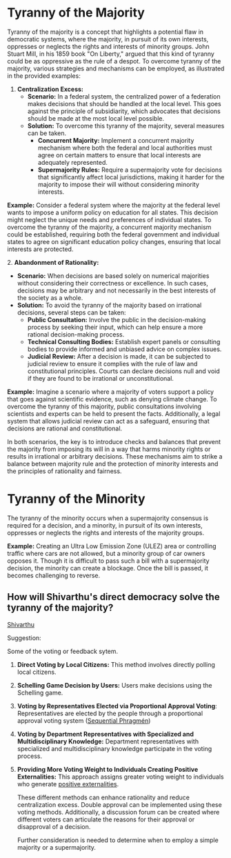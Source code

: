 # Tyranny of the Majority

Tyranny of the majority is a concept that highlights a potential flaw in democratic systems, where the majority, in pursuit of its own interests, oppresses or neglects the rights and interests of minority groups. John Stuart Mill, in his 1859 book "On Liberty," argued that this kind of tyranny could be as oppressive as the rule of a despot. To overcome tyranny of the majority, various strategies and mechanisms can be employed, as illustrated in the provided examples:


1. **Centralization Excess:**
   - **Scenario:** In a federal system, the centralized power of a federation makes decisions that should be handled at the local level. This goes against the principle of subsidiarity, which advocates that decisions should be made at the most local level possible.
   - **Solution:** To overcome this tyranny of the majority, several measures can be taken.
     - **Concurrent Majority:** Implement a concurrent majority mechanism where both the federal and local authorities must agree on certain matters to ensure that local interests are adequately represented.
     - **Supermajority Rules:** Require a supermajority vote for decisions that significantly affect local jurisdictions, making it harder for the majority to impose their will without considering minority interests.

**Example:** Consider a federal system where the majority at the federal level wants to impose a uniform policy on education for all states. This decision might neglect the unique needs and preferences of individual states. To overcome the tyranny of the majority, a concurrent majority mechanism could be established, requiring both the federal government and individual states to agree on significant education policy changes, ensuring that local interests are protected.

2\. **Abandonment of Rationality:**

- **Scenario:** When decisions are based solely on numerical majorities without considering their correctness or excellence. In such cases, decisions may be arbitrary and not necessarily in the best interests of the society as a whole.
- **Solution:** To avoid the tyranny of the majority based on irrational decisions, several steps can be taken:
  - **Public Consultation:** Involve the public in the decision-making process by seeking their input, which can help ensure a more rational decision-making process.
  - **Technical Consulting Bodies:** Establish expert panels or consulting bodies to provide informed and unbiased advice on complex issues.
  - **Judicial Review:** After a decision is made, it can be subjected to judicial review to ensure it complies with the rule of law and constitutional principles. Courts can declare decisions null and void if they are found to be irrational or unconstitutional.

**Example:** Imagine a scenario where a majority of voters support a policy that goes against scientific evidence, such as denying climate change. To overcome the tyranny of this majority, public consultations involving scientists and experts can be held to present the facts. Additionally, a legal system that allows judicial review can act as a safeguard, ensuring that decisions are rational and constitutional.

In both scenarios, the key is to introduce checks and balances that prevent the majority from imposing its will in a way that harms minority rights or results in irrational or arbitrary decisions. These mechanisms aim to strike a balance between majority rule and the protection of minority interests and the principles of rationality and fairness.

# Tyranny of the Minority
The tyranny of the minority occurs when a supermajority consensus is required for a decision, and a minority, in pursuit of its own interests, oppresses or neglects the rights and interests of the majority groups. 

**Example:** Creating an Ultra Low Emission Zone (ULEZ) area or controlling traffic where cars are not allowed, but a minority group of car owners opposes it. Though it is difficult to pass such a bill with a supermajority decision, the minority can create a blockage. Once the bill is passed, it becomes challenging to reverse.


## How will Shivarthu's direct democracy solve the tyranny of the majority?
[Shivarthu](https://github.com/amiyatulu/shivarthu/blob/main/docs/Shivarthu.md)

Suggestion:

Some of the voting or feedback sytem.

1. **Direct Voting by Local Citizens:** This method involves directly polling local citizens.
2. **Schelling Game Decision by Users:** Users make decisions using the Schelling game.
3. **Voting by Representatives Elected via Proportional Approval Voting**: Representatives are elected by the people through a proportional approval voting system ([Sequential Phragmén](https://wiki.polkadot.network/docs/learn-phragmen))
4. **Voting by Department Representatives with Specialized and Multidisciplinary Knowledge:** Department representatives with specialized and multidisciplinary knowledge participate in the voting process.
5. **Providing More Voting Weight to Individuals Creating Positive Externalities:** This approach assigns greater voting weight to individuals who generate [positive externalities](https://github.com/amiyatulu/shivarthu/tree/main/pallets/positive-externality-validation).

   These different methods can enhance rationality and reduce centralization excess. Double approval can be implemented using these voting methods. Additionally, a discussion forum can be created where different voters can articulate the reasons for their approval or disapproval of a decision.

   Further consideration is needed to determine when to employ a simple majority or a supermajority.



